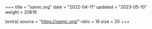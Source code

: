 +++
title = "samic.org"
date = "2022-04-11"
updated = "2023-05-10"
weight = 20619

[extra]
source = "https://samic.org/"
ratio = 16
size = 20
+++
